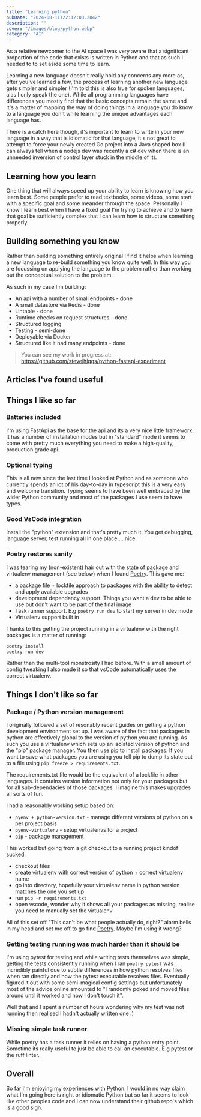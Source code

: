 ```yaml
---
title: "Learning python"
pubDate: "2024-08-11T22:12:03.284Z"
description: ""
cover: "/images/blog/python.webp"
category: "AI"
---
```


As a relative newcomer to the AI space I was very aware that a significant proportion of the code that exists is written in Python and that as such I needed to to set aside some time to learn.

Learning a new language doesn't really hold any concerns any more as, after you've learned a few, the process of learning another new language gets simpler and simpler (I'm told this is also true for spoken languages, alas I only speak the one). While all programming languages have differences you mostly find that the basic concepts remain the same and it's a matter of mapping the way of doing things in a language you do know to a language you don't while learning the unique advantages each language has.

There is a catch here though, it's important to learn to write in your new language in a way that is idiomatic for that language, it's not great to attempt to force your newly created Go project into a Java shaped box (I can always tell when a nodejs dev was recently a c# dev when there is an unneeded inversion of control layer stuck in the middle of it).

## Learning how you learn

One thing that will always speed up your ability to learn is knowing how you learn best. Some people prefer to read textbooks, some videos, some start with a specific goal and some meander through the space. Personally I know I learn best when I have a fixed goal I'm trying to achieve and to have that goal be sufficiently complex that I can learn how to structure something properly.

## Building something you know

Rather than building something entirely original I find it helps when learning a new language to re-build something you know quite well. In this way you are focussing on applying the language to the problem rather than working out the conceptual solution to the problem.

As such in my case I'm building:

- An api with a number of small endpoints - done
- A small datastore via Redis - done
- Lintable - done
- Runtime checks on request structures - done
- Structured logging
- Testing - semi-done
- Deployable via Docker
- Structured like it had many endpoints - done

> You can see my work in progress at: https://github.com/stevejhiggs/python-fastapi-experiment

## Articles I've found useful

## Things I like so far

### Batteries included

I'm using FastApi as the base for the api and its a very nice little framework. It has a number of installation modes but in "standard" mode it seems to come with pretty much everything you need to make a high-quality, production grade api.

### Optional typing

This is all new since the last time I looked at Python and as someone who currently spends an lot of his day-to-day in typescript this is a very easy and welcome transition. Typing seems to have been well embraced by the wider Python community and most of the packages I use seem to have types.

### Good VsCode integration

Install the "python" extension and that's pretty much it. You get debugging, language server, test running all in one place.....nice.

### Poetry restores sanity

I was tearing my (non-existent) hair out with the state of package and virtualenv management (see below) when I found [Poetry](https://python-poetry.org/). This gave me:

- a package file + lockfile approach to packages with the ability to detect and apply available upgrades
- development dependancy support. Things you want a dev to be able to use but don't want to be part of the final image
- Task runner support. E.g `poetry run dev` to start my server in dev mode
- Virtualenv support built in

Thanks to this getting the project running in a virtualenv with the right packages is a matter of running:

```bash
poetry install
poetry run dev
```

Rather than the multi-tool monstrosity I had before. With a small amount of config tweaking I also made it so that vsCode automatically uses the correct virtualenv.

## Things I don't like so far

### Package / Python version management

I originally followed a set of resonably recent guides on getting a python development environment set up. I was aware of the fact that packages in python are effectively global to the version of python you are running. As such you use a virtualenv which sets up an isolated version of python and the "pip" package manager. You then use pip to install packages. If you want to save what packages you are using you tell pip to dump its state out to a file using `pip freeze > requirements.txt`.

The requirements.txt file would be the equivalent of a lockfile in other languages. It contains version information not only for your packages but for all sub-dependacies of those packages. I imagine this makes upgrades all sorts of fun.

I had a reasonably working setup based on:

- `pyenv + python-version.txt` - manage different versions of python on a per project basis
- `pyenv-virtualenv` - setup virtualenvs for a project
- `pip` - package management

This worked but going from a git checkout to a running project kindof sucked:

- checkout files
- create virtualenv with correct version of python + correct virtualenv name
- go into directory, hopefully your virtualenv name in python version matches the one you set up
- run `pip -r requirements.txt`
- open vscode, wonder why it shows all your packages as missing, realise you need to manually set the virtualenv

All of this set off "This can't be what people actually do, right?" alarm bells in my head and set me off to go find [Poetry](https://python-poetry.org/). Maybe I'm using it wrong?

### Getting testing running was much harder than it should be

I'm using pytest for testing and while writing tests themselves was simple, getting the tests consistently running when I ran `poetry pytest` was incredibly painful due to subtle differences in how python resolves files when ran directly and how the pytest executable resolves files. Eventually figured it out with some semi-magical config settings but unfortunately most of the advice online amounted to "I randomly poked and moved files around until it worked and now I don't touch it".

Well that and I spent a number of hours wondering why my test was not running then realised I hadn't actually written one :)

### Missing simple task runner

While poetry has a task runner it relies on having a python entry point. Sometime its really useful to just be able to call an executable. E.g pytest or the ruff linter.

## Overall

So far I'm enjoying my experiences with Python. I would in no way claim what I'm going here is right or idiomatic Python but so far it seems to look like other peoples code and I can now understand their github repo's which is a good sign.